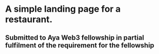 # A simple landing page for a restaurant. 
## Submitted to Aya Web3 fellowship in partial fulfilment of the requirement for the fellowship
